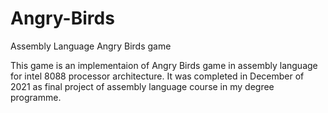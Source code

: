 # Angry-Birds
Assembly Language Angry Birds game

This game is an implementaion of Angry Birds game in assembly language for intel 8088 processor architecture. It was completed in December of 2021 as final project of assembly language course in my degree programme.
